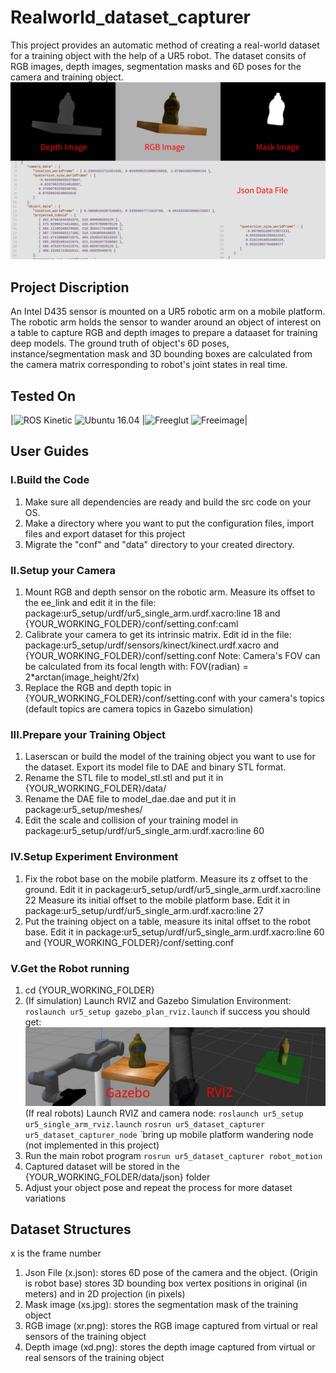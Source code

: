 # Realworld_dataset_capturer
  This project provides an automatic method of creating a real-world dataset for a training object with the help of a UR5 robot.
  The dataset consits of RGB images, depth images, segmentation masks and 6D poses for the camera and training object.
![image](https://github.com/Chuanfang-Neptune/Realworld_dataset_capturer/blob/master/Intro1.jpg)
## Project Discription
  An Intel D435 sensor is mounted on a UR5 robotic arm on a mobile platform.
  The robotic arm holds the sensor to wander around an object of interest on a table to capture RGB and depth images to prepare a dataaset for training deep models.
  The ground truth of object's 6D poses, instance/segmentation mask and 3D bounding boxes are calculated from the camera matrix corresponding to robot's joint states in real time.
## Tested On
|![ROS Kinetic](https://img.shields.io/badge/ROS-Kinetic-red.svg) ![Ubuntu 16.04](https://img.shields.io/badge/Ubuntu-16.04-blue.svg) |![Freeglut](https://img.shields.io/badge/Freeglut-3.x-green.svg) ![Freeimage](https://img.shields.io/badge/Freeimage-3.x-green.svg)|
## User Guides
### I.Build the Code
1. Make sure all dependencies are ready and build the src code on your OS.
2. Make a directory where you want to put the configuration files, import files and export dataset for this project
3. Migrate the "conf" and "data" directory to your created directory.
### II.Setup your Camera
1. Mount RGB and depth sensor on the robotic arm. Measure its offset to the ee_link and edit it in the file:
  package:ur5_setup/urdf/ur5_single_arm.urdf.xacro:line 18 and {YOUR_WORKING_FOLDER}/conf/setting.conf:caml
2. Calibrate your camera to get its intrinsic matrix. Edit id in the file:
  package:ur5_setup/urdf/sensors/kinect/kinect.urdf.xacro and {YOUR_WORKING_FOLDER}/conf/setting.conf
  Note: Camera's FOV can be calculated from its focal length with: FOV(radian) = 2*arctan(image_height/2fx)
3. Replace the RGB and depth topic in {YOUR_WORKING_FOLDER}/conf/setting.conf with your camera's topics (default topics are camera topics in Gazebo simulation)
### III.Prepare your Training Object
1. Laserscan or build the model of the training object you want to use for the dataset. Export its model file to DAE and binary STL format.
2. Rename the STL file to model_stl.stl and put it in {YOUR_WORKING_FOLDER}/data/
3. Rename the DAE file to model_dae.dae and put it in  package:ur5_setup/meshes/
4. Edit the scale and collision of your training model in package:ur5_setup/urdf/ur5_single_arm.urdf.xacro:line 60
### IV.Setup Experiment Environment
1. Fix the robot base on the mobile platform. 
  Measure its z offset to the ground. Edit it in package:ur5_setup/urdf/ur5_single_arm.urdf.xacro:line 22
  Measure its initial offset to the mobile platform base. Edit it in package:ur5_setup/urdf/ur5_single_arm.urdf.xacro:line 27
2. Put the training object on a table, measure its inital offset to the robot base. Edit it in package:ur5_setup/urdf/ur5_single_arm.urdf.xacro:line 60 and {YOUR_WORKING_FOLDER}/conf/setting.conf
### V.Get the Robot running
1. cd {YOUR_WORKING_FOLDER}
2. (If simulation) Launch RVIZ and Gazebo Simulation Environment:
  `roslaunch ur5_setup gazebo_plan_rviz.launch`
   if success you should get:
![image](https://github.com/Chuanfang-Neptune/Realworld_dataset_capturer/blob/master/Intro2.jpg)
   (If real robots)
   Launch RVIZ and camera node:
  `roslaunch ur5_setup ur5_single_arm_rviz.launch`
  `rosrun ur5_dataset_capturer ur5_dataset_capturer_node`
  `bring up mobile platform wandering node (not implemented in this project)
3. Run the main robot program
  `rosrun ur5_dataset_capturer robot_motion`
4. Captured dataset will be stored in the {YOUR_WORKING_FOLDER/data/json} folder
5. Adjust your object pose and repeat the process for more dataset variations
## Dataset Structures
x is the frame number
1. Json File (x.json): stores 6D pose of the camera and the object. (Origin is robot base) stores 3D bounding box vertex positions in original (in meters) and in 2D projection (in pixels)
2. Mask image (xs.jpg): stores the segmentation mask of the training object
3. RGB image (xr.png): stores the RGB image captured from virtual or real sensors of the training object
4. Depth image (xd.png): stores the depth image captured from virtual or real sensors of the training object
